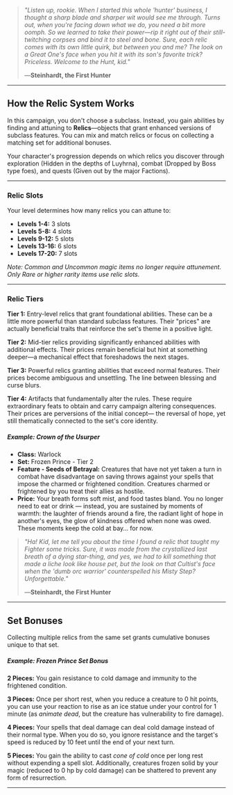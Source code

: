 > _"Listen up, rookie. When I started this whole 'hunter' business, I thought a sharp blade and sharper wit would see me through. Turns out, when you're facing down what we do, you need a bit more oomph. So we learned to take their power—rip it right out of their still-twitching corpses and bind it to steel and bone. Sure, each relic comes with its own little quirk, but between you and me? The look on a Great One's face when you hit it with its son's favorite trick? Priceless. 
> Welcome to the Hunt, kid."_
> 
> —**Steinhardt, the First Hunter**

---
## How the Relic System Works
In this campaign, you don't choose a subclass. 
Instead, you gain abilities by finding and attuning to **Relics**—objects that grant enhanced versions of subclass features.
You can mix and match relics or focus on collecting a matching set for additional bonuses.

Your character's progression depends on which relics you discover through exploration (Hidden in the depths of Luyhrna), combat (Dropped by Boss type foes), and quests (Given out by the major Factions). 

---
### Relic Slots
Your level determines how many relics you can attune to:
- **Levels 1-4:** 3 slots
- **Levels 5-8:** 4 slots
- **Levels 9-12:** 5 slots
- **Levels 13-16:** 6 slots
- **Levels 17-20:** 7 slots

_Note: Common and Uncommon magic items no longer require attunement. Only Rare or higher rarity items use relic slots._

---
### Relic Tiers
**Tier 1:** Entry-level relics that grant foundational abilities. These can be a little more powerful than standard subclass features. Their "prices" are actually beneficial traits that reinforce the set's theme in a positive light.

**Tier 2:** Mid-tier relics providing significantly enhanced abilities with additional effects. Their prices remain beneficial but hint at something deeper—a mechanical effect that foreshadows the next stages. 

**Tier 3:** Powerful relics granting abilities that exceed normal features. Their prices become ambiguous and unsettling. The line between blessing and curse blurs.

**Tier 4:** Artifacts that fundamentally alter the rules. These require extraordinary feats to obtain and carry campaign altering consequences. Their prices are perversions of the initial concept— the reversal of hope, yet still thematically connected to the set's core identity.

##### Example: **Crown of the Usurper**
- **Class:** Warlock
- **Set:** Frozen Prince - Tier 2
- **Feature - Seeds of Betrayal:** Creatures that have not yet taken a turn in combat have disadvantage on saving throws against your spells that impose the charmed or frightened condition. Creatures charmed or frightened by you treat their allies as hostile.
- **Price:** Your breath forms soft mist, and food tastes bland. You no longer need to eat or drink — instead, you are sustained by moments of warmth: the laughter of friends around a fire, the radiant light of hope in another's eyes, the glow of kindness offered when none was owed. These moments keep the cold at bay… for now.

> _"Ha! Kid, let me tell you about the time I found a relic that taught my Fighter some tricks. Sure, it was made from the crystallized last breath of a dying star-thing, and yes, we had to kill something that made a liche look like house pet, but the look on that Cultist's face when the 'dumb orc warrior' counterspelled his Misty Step? Unforgettable."_
> 
> —**Steinhardt, the First Hunter**

---
## Set Bonuses
Collecting multiple relics from the same set grants cumulative bonuses unique to that set.

##### Example: **Frozen Prince Set Bonus**
**2 Pieces:** You gain resistance to cold damage and immunity to the frightened condition.

**3 Pieces:** Once per short rest, when you reduce a creature to 0 hit points, you can use your reaction to rise as an ice statue under your control for 1 minute (as _animate dead_, but the creature has vulnerability to fire damage).

**4 Pieces:** Your spells that deal damage can deal cold damage instead of their normal type. When you do so, you ignore resistance and the target's speed is reduced by 10 feet until the end of your next turn.

**5 Pieces:** You gain the ability to cast _cone of cold_ once per long rest without expending a spell slot. Additionally, creatures frozen solid by your magic (reduced to 0 hp by cold damage) can be shattered to prevent any form of resurrection.

---
